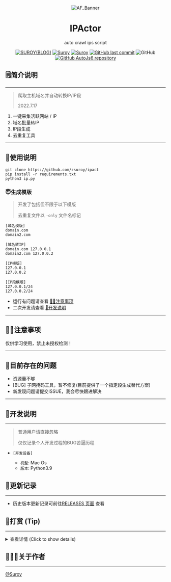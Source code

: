<!--suppress HtmlDeprecatedAttribute -->

<div align="center">
  <p>
    <img alt="AF_Banner" src="https://whatismyipaddress.com/wp-content/uploads/tool-ip-look-up.svg"/>
  </p>

  <h1>IPActor</h1>
  <p>auto crawl ips script</p>

  <p>
    <a href="https://suroy.cn"><img alt="SUROY(BLOG)" src="https://img.shields.io/website?down_message=FLOWER&label=SUROY&up_color=ff69b4&up_message=DREAM&logo=micro:bit&url=https%3A%2F%2Fsuroy.cn"></a>
    <a href="https://github.com/zsuroy"><img alt="Suroy" src="https://img.shields.io/github/languages/top/zsuroy/ipAct?style=flat-square"/></a>
    <a href="https://github.com/zsuroy"><img alt="Suroy" src="https://img.shields.io/github/languages/count/zsuroy/ipAct?style=flat"/></a>
    <a href="https://github.com/zsuroy"><img alt="GitHub last commit" src="https://img.shields.io/github/last-commit/zsuroy/ipAct"></a>
    <img alt="GitHub" src="https://img.shields.io/github/license/zsuroy/ipAct">
    <a href="https://github.com/zsuroy"><img alt="GitHub AutoJs6 repository" src="https://img.shields.io/badge/Python->= 3-67a91b"/></a>
  </p>
</div>



## 🗒️简介说明

******

> 
> 爬取主机域名并自动转换IP/IP段
>
> 2022.7.17

1. 一键采集活跃网站 / IP
2. 域名批量转IP
3. IP段生成
4. 去重复工具


******

## 🎲使用说明

```shell
git clone https://github.com/zsuroy/ipact
pip install -r requirements.txt
python3 ip.py
```

### 😇生成模版
> 开发了包括但不限于以下模版
> 
> 去重复文件以 `-only` 文件名标记
> 

```text
[域名模版]
domain.com
domain2.com

[域名转IP]
domain.com 127.0.0.1
domain2.com 127.0.0.2

[IP模版]
127.0.0.1
127.0.0.2

[IP段模版]
127.0.0.1/24
127.0.0.2/24
```

- 运行有问题请查看 [🏄🏻注意事项](#🏄🏻注意事项)
- 二次开发请查看 [🍧开发说明](#🍧开发说明)

******


## 🏄🏻注意事项


仅供学习使用，禁止未授权检测！

******



## 🙈目前存在的问题

- 资源量不够
- [BUG] 子网掩码工具，暂不修复(目前提供了一个指定段生成替代方案)
- 新发现问题请提交ISSUE，我会尽快跟进解决

******



## 🍧开发说明

******

> 普通用户请直接忽略
> 
> 仅仅记录个人开发过程的BUG苦逼历程

+ `[开发设备]`

  - `机型`: Mac Os
  - `版本`: Python3.9  




## 👑更新记录

******

- 历史版本更新记录可前往[RELEASES 页面](https://github.com/zsuroy/ipAct/realease) 查看



## 🌈打赏 (Tip)

******

<details><summary>查看详情 (Click to show details)</summary><br>
<div align="center">
To tip online, scan the QR code below <br>
扫描对应二维码可打赏 <br><br>
I believe I could make it better with your support :) <br>
感谢每一份支持和鼓励 <br><br>

<a href="https://suroy.cn/usr/themes/Sunshine/images/donate/alipay.png"><img alt="Alipay sponsor" src="https://suroy.cn/usr/themes/Sunshine/images/donate/alipay.png" height="224"/></a>
<a href="https://suroy.cn/usr/themes/Sunshine/images/donate/wechat.png"><img alt="WeChat sponsor" src="https://suroy.cn/usr/themes/Sunshine/images/donate/wechat.png" height="224"/></a>
</div>
</details>


## 👨🏻‍💻关于作者

******

[@Suroy](https://suroy.cn)




